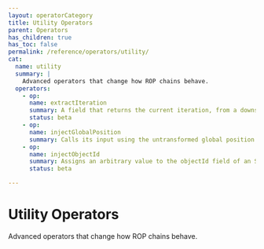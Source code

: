 ```yaml
---
layout: operatorCategory
title: Utility Operators
parent: Operators
has_children: true
has_toc: false
permalink: /reference/operators/utility/
cat:
  name: utility
  summary: |
    Advanced operators that change how ROP chains behave.
  operators:
    - op:
      name: extractIteration
      summary: A field that returns the current iteration, from a downstream operator.
      status: beta
    - op:
      name: injectGlobalPosition
      summary: Calls its input using the untransformed global position.
    - op:
      name: injectObjectId
      summary: Assigns an arbitrary value to the objectId field of an SDF, which can later be extracted from rendered output.
      status: beta

---
```


# Utility Operators

Advanced operators that change how ROP chains behave.

